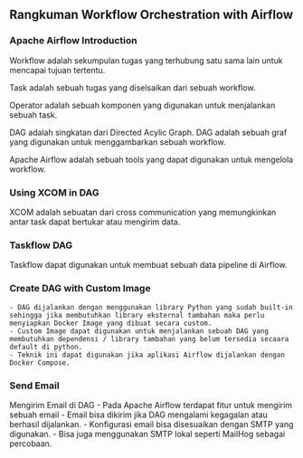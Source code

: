 ## Rangkuman Workflow Orchestration with Airflow

### Apache Airflow Introduction
Workflow adalah sekumpulan tugas yang terhubung satu sama lain untuk mencapai tujuan tertentu.

Task adalah sebuah tugas yang diselsaikan dari sebuah workflow.

Operator adalah sebuah komponen yang digunakan untuk menjalankan sebuah task.

DAG adalah singkatan dari Directed Acylic Graph. DAG adalah sebuah graf yang digunakan untuk menggambarkan sebuah workflow.

Apache Airflow adalah sebuah tools yang dapat digunakan untuk mengelola workflow.

### Using XCOM in DAG
XCOM adalah sebuatan dari cross communication yang memungkinkan antar task dapat bertukar atau mengirim data.

### Taskflow DAG
Taskflow dapat digunakan untuk membuat sebuah data pipeline di Airflow.

### Create DAG with Custom Image
    - DAG dijalankan dengan menggunakan library Python yang sudah built-in sehingga jika membutuhkan library eksternal tambahan maka perlu menyiapkan Docker Image yang dibuat secara custom.
    - Custom Image dapat digunakan untuk menjalankan sebuah DAG yang membutuhkan dependensi / library tambahan yang belum tersedia secaara default di python.
    - Teknik ini dapat digunakan jika aplikasi Airflow dijalankan dengan Docker Compose.

### Send Email
Mengirim Email di DAG
    - Pada Apache Airflow terdapat fitur untuk mengirim sebuah email
    - Email bisa dikirim jika DAG mengalami kegagalan atau berhasil dijalankan.
    - Konfigurasi email bisa disesuaikan dengan SMTP yang digunakan.
    - Bisa juga menggunakan SMTP lokal seperti MailHog sebagai percobaan.
